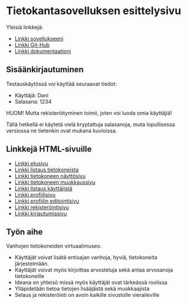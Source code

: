 # Tietokantasovelluksen esittelysivu

Yleisiä linkkejä:

* [Linkki sovellukseeni](https://tolander.users.cs.helsinki.fi/tsoha/)
* [Linkki Git-Hub](https://www.github.com/TheViking1970/Tsoha-Bootstrap)
* [Linkki dokumentaationi](http://tolander.users.cs.helsinki.fi/tsoha/doc/dokumentaatio.pdf)

## Sisäänkirjautuminen
Testauskäytössä voi käyttää seuraavat tiedot:
- Käyttäjä: Dani
- Salasana: 1234

HUOM! Mutta rekisteröityminen toimii, joten voi luoda omia käyttäjiä!

Tällä hetkellä ei käytetä vielä kryptattuja salasanoja, muta lopullisessa versiossa ne tietenkin ovat mukana kuvioissa.


## Linkkejä HTML-sivuille 
* [Linkki etusivu](https://tolander.users.cs.helsinki.fi/tsoha/)
* [Linkki listaus tietokoneista](https://tolander.users.cs.helsinki.fi/tsoha/computers_list)
* [Linkki tietokoneen näyttösivu](https://tolander.users.cs.helsinki.fi/tsoha/computer_view)
* [Linkki tietokoneen muokkaussivu](https://tolander.users.cs.helsinki.fi/tsoha/computer_edit)
* [Linkki listaus käyttäjistä](https://tolander.users.cs.helsinki.fi/tsoha/users_list)
* [Linkki profiilisivu](https://tolander.users.cs.helsinki.fi/tsoha/user_view)
* [Linkki profiilin editointisivu](https://tolander.users.cs.helsinki.fi/tsoha/profile_edit)
* [Linkki rekisteröintisivu](https://tolander.users.cs.helsinki.fi/tsoha/register)
* [Linkki kirjautumissivu](https://tolander.users.cs.helsinki.fi/tsoha/login)


## Työn aihe

Vanhojen tietokoneiden virtuaalimuseo.
- Käyttäjät voivat lisätä entisajan vanhoja, hyviä, tietokoneita järjestelmään.
- Käyttäjät voivat myös kirjoittaa arvosteluja sekä antaa arvosanoja tietokoneille
- Ideana on yhteisö missä myös käyttäjät ovat tärkeässä roolissa
- Ylläpidetään tietoa tietojen lisääjästä sekä muokkaajista
- Selaus ja rekisteröinti on avoin kaikille sivustolle vieraileville 
